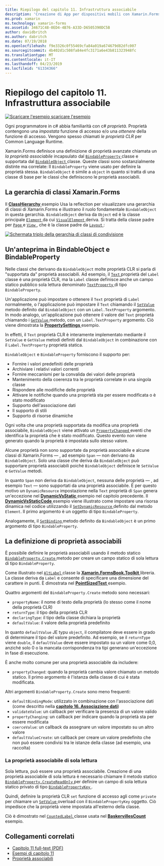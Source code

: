 ```yaml
---
title: Riepilogo del capitolo 11. Infrastruttura associabile
description: 'Creazione di App per dispositivi mobili con Xamarin.Forms: Riepilogo del capitolo 11. Infrastruttura associabile'
ms.prod: xamarin
ms.technology: xamarin-forms
ms.assetid: 34671C48-0ED4-4B76-A33D-D6505390DC5B
author: davidbritch
ms.author: dabritch
ms.date: 07/19/2018
ms.openlocfilehash: f9e3326c0f55469cfa84a019a674679d82dfc007
ms.sourcegitcommit: 4b402d1c508fa84e4fc3171a6e43b811323948fc
ms.translationtype: MT
ms.contentlocale: it-IT
ms.lasthandoff: 04/23/2019
ms.locfileid: "61334366"
---
```

# <a name="summary-of-chapter-11-the-bindable-infrastructure"></a>Riepilogo del capitolo 11. Infrastruttura associabile

[![Scaricare l'esempio](~/media/shared/download.png) scaricare l'esempio](https://github.com/xamarin/xamarin-forms-book-samples/tree/master/Chapter11)

Ogni programmatore in c# abbia familiarità con c# *proprietà*. Proprietà contengono una *impostata* funzione di accesso e/o una *ottenere* della funzione di accesso. Vengono spesso chiamati *le proprietà CLR* per Common Language Runtime.

Xamarin.Forms definisce una definizione di proprietà avanzate chiamata un *la proprietà associabile* incapsulato dal [ `BindableProperty` ](xref:Xamarin.Forms.BindableProperty) classe e supportata dal [ `BindableObject` ](xref:Xamarin.Forms.BindableObject)classe. Queste classi sono sostanzialmente distinte ma correlate: Il `BindableProperty` viene usato per definire la proprietà stessa. `BindableObject` è simile a `object` in quanto si tratta di una classe di base per le classi che definiscono le proprietà associabili.

## <a name="the-xamarinforms-class-hierarchy"></a>La gerarchia di classi Xamarin.Forms

Il [ **ClassHierarchy** ](https://github.com/xamarin/xamarin-forms-book-samples/tree/master/Chapter11/ClassHierarchy) esempio Usa la reflection per visualizzare una gerarchia di classi di Xamarin.Forms e illustrano il ruolo fondamentale `BindableObject` in questa gerarchia. `BindableObject` deriva da `Object` ed è la classe principale [ `Element` ](xref:Xamarin.Forms.Element) da cui [ `VisualElement` ](xref:Xamarin.Forms.VisualElement) deriva. Si tratta della classe padre per [ `Page` ](xref:Xamarin.Forms.Page) e [ `View` ](xref:Xamarin.Forms.View), che è la classe padre da [ `Layout` ](xref:Xamarin.Forms.Layout):

[![Schermata triplo della gerarchia di classi di condivisione](images/ch11fg01-small.png "gerarchia di classe condivisione")](images/ch11fg01-large.png#lightbox "condivisione gerarchia di classe")

## <a name="a-peek-into-bindableobject-and-bindableproperty"></a>Un'anteprima in BindableObject e BindableProperty

Nelle classi che derivano da `BindableObject` molte proprietà CLR si parla di "supportata da" proprietà associabili. Ad esempio, il [ `Text` ](xref:Xamarin.Forms.Label.Text) proprietà del `Label` classe è una proprietà CLR, ma la `Label` classe definisce anche un campo statico pubblico sola lettura denominato [ `TextProperty` ](xref:Xamarin.Forms.Label.TextProperty) di tipo `BindableProperty`.

Un'applicazione può impostare o ottenere il `Text` proprietà di `Label` normalmente, o l'applicazione può impostare il `Text` chiamando il [ `SetValue` ](xref:Xamarin.Forms.BindableObject.SetValue(Xamarin.Forms.BindableProperty,System.Object)) metodo definito dal `BindableObject` con un `Label.TextProperty` argomento. In modo analogo, un'applicazione può ottenere il valore del `Text` proprietà chiamando i [ `GetValue` ](xref:Xamarin.Forms.BindableObject.GetValue(Xamarin.Forms.BindableProperty)) metodo, con un `Label.TextProperty` argomento. Ciò viene dimostrata la [ **PropertySettings** ](https://github.com/xamarin/xamarin-forms-book-samples/tree/master/Chapter11/PropertySettings) esempio.

In effetti, il `Text` proprietà CLR è interamente implementato mediante il `SetValue` e `GetValue` metodi definiti dal `BindableObject` in combinazione con il `Label.TextProperty` proprietà statica.

`BindableObject` e `BindableProperty` forniscono il supporto per:

- Fornire i valori predefiniti delle proprietà
- Archiviare i relativi valori correnti
- Fornire meccanismi per la convalida dei valori delle proprietà
- Mantenimento della coerenza tra le proprietà correlate in una singola classe
- Rispondere alle modifiche delle proprietà
- Attivare le notifiche quando una proprietà sta per essere modificata o è stato modificato
- Supporto dell'associazione dati
- Il supporto di stili
- Supporto di risorse dinamiche

Ogni volta che una proprietà supportata da modifica una proprietà associabile, `BindableObject` viene attivato un [ `PropertyChanged` ](xref:Xamarin.Forms.BindableObject.PropertyChanged) eventi che identifica la proprietà che è stato modificato. Questo evento non viene generato quando la proprietà è impostata sullo stesso valore.

Alcune proprietà non sono supportate da proprietà associabile e alcune classi di Xamarin.Forms &mdash; , ad esempio `Span` &mdash; non derivano da `BindableObject`. Solo una classe che deriva da `BindableObject` può supportare proprietà associabili poiché `BindableObject` definisce le `SetValue` e `GetValue` metodi.

In quanto `Span` non deriva da `BindableObject`, nessuna delle proprietà &mdash; , ad esempio `Text` &mdash; sono supportati da una proprietà associabile. È per questo motivo un `DynamicResource` impostazione nella `Text` proprietà di `Span` genera un'eccezione nel [ **DynamicVsStatic** ](https://github.com/xamarin/xamarin-forms-book-samples/tree/master/Chapter10/DynamicVsStatic) esempio nel capitolo precedente. Il [ **DynamicVsStaticCode** ](https://github.com/xamarin/xamarin-forms-book-samples/tree/master/Chapter11/DynamicVsStaticCode) esempio viene illustrato come impostare una risorsa dinamica nel codice utilizzando il [ `SetDynamicResource` ](xref:Xamarin.Forms.Element.SetDynamicResource(Xamarin.Forms.BindableProperty,System.String)) definito dal metodo `Element`. Il primo argomento è un oggetto di tipo `BindableProperty`.

Analogamente, il [ `SetBinding` ](xref:Xamarin.Forms.BindableObject.SetBinding(Xamarin.Forms.BindableProperty,Xamarin.Forms.BindingBase)) metodo definito da `BindableObject` è un primo argomento di tipo `BindableProperty`.

## <a name="defining-bindable-properties"></a>La definizione di proprietà associabili

È possibile definire le proprietà associabili usando il metodo statico [ `BindableProperty.Create` ](xref:Xamarin.Forms.BindableProperty.Create(System.String,System.Type,System.Type,System.Object,Xamarin.Forms.BindingMode,Xamarin.Forms.BindableProperty.ValidateValueDelegate,Xamarin.Forms.BindableProperty.BindingPropertyChangedDelegate,Xamarin.Forms.BindableProperty.BindingPropertyChangingDelegate,Xamarin.Forms.BindableProperty.CoerceValueDelegate,Xamarin.Forms.BindableProperty.CreateDefaultValueDelegate)) metodo per creare un campo statico di sola lettura di tipo `BindableProperty`.

Come illustrato nel [ `AltLabel` ](https://github.com/xamarin/xamarin-forms-book-samples/blob/master/Libraries/Xamarin.FormsBook.Toolkit/Xamarin.FormsBook.Toolkit/AltLabel.cs) classe la [ **Xamarin.FormsBook.Toolkit** ](https://github.com/xamarin/xamarin-forms-book-samples/tree/master/Libraries/Xamarin.FormsBook.Toolkit) libreria. La classe deriva da `Label` e consente di specificare una dimensione del carattere in punti. È dimostrata nel [ **PointSizedText** ](https://github.com/xamarin/xamarin-forms-book-samples/tree/master/Chapter11/PointSizedText) esempio.

Quattro argomenti del `BindableProperty.Create` metodo sono necessari:

- `propertyName`: il nome di testo della proprietà (lo stesso come il nome della proprietà CLR)
- `returnType`: il tipo della proprietà CLR
- `declaringType`: il tipo della classe dichiara la proprietà
- `defaultValue`: il valore della proprietà predefinito

In quanto `defaultValue` JE typu `object`, il compilatore deve essere in grado di determinare il tipo del valore predefinito. Ad esempio, se il `returnType` viene `double`, il `defaultValue` deve essere impostato su un valore come 0,0, anziché solo 0 o la mancata corrispondenza tra tipi generano un'eccezione in fase di esecuzione.

È anche molto comune per una proprietà associabile da includere:

- `propertyChanged`: quando la proprietà cambia valore chiamato un metodo statico. Il primo argomento è l'istanza della classe di cui è stata modificata.

Altri argomenti `BindableProperty.Create` sono meno frequenti:

- `defaultBindingMode`: utilizzato in combinazione con l'associazione dati (come descritto nella [ **capitolo 16. Associazione dati**](chapter16.md))
- `validateValue`: un callback per verificare la presenza di un valore valido
- `propertyChanging`: un callback per indicare quando la proprietà sta per essere modificata
- `coerceValue`: un callback da assegnare un valore impostato su un altro valore
- `defaultValueCreate`: un callback per creare un valore predefinito che non può essere condivisi tra le istanze della classe (ad esempio, una raccolta)

### <a name="the-read-only-bindable-property"></a>La proprietà associabile di sola lettura

Sola lettura, può essere una proprietà associabile. Creazione di una proprietà associabile di sola lettura è necessario chiamare il metodo statico [ `BindableProperty.CreateReadOnly` ](xref:Xamarin.Forms.BindableProperty.CreateReadOnly(System.String,System.Type,System.Type,System.Object,Xamarin.Forms.BindingMode,Xamarin.Forms.BindableProperty.ValidateValueDelegate,Xamarin.Forms.BindableProperty.BindingPropertyChangedDelegate,Xamarin.Forms.BindableProperty.BindingPropertyChangingDelegate,Xamarin.Forms.BindableProperty.CoerceValueDelegate,Xamarin.Forms.BindableProperty.CreateDefaultValueDelegate)) per definire un campo di sola lettura statico privato di tipo [ `BindablePropertyKey` ](xref:Xamarin.Forms.BindablePropertyKey).

Quindi, definire la proprietà CLR `set` funzione di accesso agli come `private` per chiamare un [ `SetValue` ](xref:Xamarin.Forms.BindableObject.SetValue(Xamarin.Forms.BindablePropertyKey,System.Object)) overload con il `BindablePropertyKey` oggetto. Ciò impedisce che la proprietà viene impostata all'esterno della classe.

Ciò è dimostrato nel [ `CountedLabel` ](https://github.com/xamarin/xamarin-forms-book-samples/blob/master/Libraries/Xamarin.FormsBook.Toolkit/Xamarin.FormsBook.Toolkit/CountedLabel.cs) classe usata nel [ **BaskervillesCount** ](https://github.com/xamarin/xamarin-forms-book-samples/tree/master/Chapter11/BaskervillesCount) esempio.

## <a name="related-links"></a>Collegamenti correlati

- [Capitolo 11 full-text (PDF)](https://download.xamarin.com/developer/xamarin-forms-book/XamarinFormsBook-Ch11-Apr2016.pdf)
- [Esempi di capitolo 11](https://github.com/xamarin/xamarin-forms-book-samples/tree/master/Chapter11)
- [Proprietà associabili](~/xamarin-forms/xaml/bindable-properties.md)
